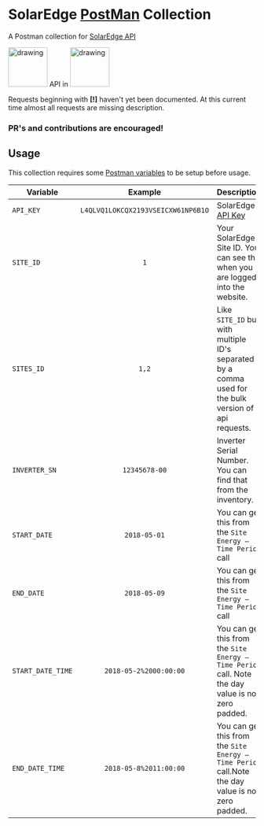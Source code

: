 # SolarEdge [PostMan](https://www.getpostman.com) Collection

A Postman collection for [SolarEdge API](https://www.solaredge.com/sites/default/files/se_monitoring_api.pdf)


<img src="https://logo.clearbit.com/solaredge.com" alt="drawing" height="80" width="80"/> API in 
<img src="https://logo.clearbit.com/postman.com" alt="drawing" height="80" width="80"/>

Requests beginning with **[!]** haven't yet been documented.
At this current time almost all requests are missing description.

### PR's and contributions are encouraged!

## Usage

This collection requires some [Postman variables](http://blog.getpostman.com/2014/02/20/using-variables-inside-postman-and-collection-runner/) to be setup before usage.

| Variable  |  Example | Description  |
|---|:-:|---|
| `API_KEY`  | `L4QLVQ1LOKCQX2193VSEICXW61NP6B1O` | SolarEdge [API Key](https://vimeo.com/253055015)  |
| `SITE_ID`  | `1` | Your SolarEdge Site ID. You can see this when you are logged into the website.  |
| `SITES_ID`  | `1,2` | Like `SITE_ID` but with multiple ID's separated by a comma used for the bulk version of api requests.  |
| `INVERTER_SN`  | `12345678-00`  | Inverter Serial Number. You can find that from the inventory.  |
| `START_DATE`  | `2018-05-01` | You can get this from the `Site Energy – Time Period` call  |
| `END_DATE` | `2018-05-09` | You can get this from the `Site Energy – Time Period` call  |
| `START_DATE_TIME`  | `2018-05-2%2000:00:00` | You can get this from the `Site Energy – Time Period` call. Note the day value is not zero padded.  |
| `END_DATE_TIME` | `2018-05-8%2011:00:00` | You can get this from the `Site Energy – Time Period` call.Note the day value is not zero padded.  |

